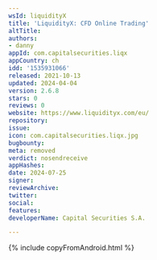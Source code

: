 ```yaml
---
wsId: liquidityX
title: 'LiquidityX: CFD Online Trading'
altTitle: 
authors:
- danny
appId: com.capitalsecurities.liqx
appCountry: ch
idd: '1535931066'
released: 2021-10-13
updated: 2024-04-04
version: 2.6.8
stars: 0
reviews: 0
website: https://www.liquidityx.com/eu/
repository: 
issue: 
icon: com.capitalsecurities.liqx.jpg
bugbounty: 
meta: removed
verdict: nosendreceive
appHashes: 
date: 2024-07-25
signer: 
reviewArchive: 
twitter: 
social: 
features: 
developerName: Capital Securities S.A.

---
```


{% include copyFromAndroid.html %}

